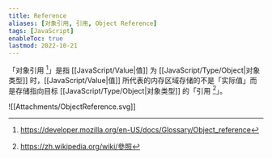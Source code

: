 ```yaml
---
title: Reference
aliases: [对象引用, 引用, Object Reference]
tags: [JavaScript]
enableToc: true
lastmod: 2022-10-21
---
```


「对象引用 [^1]」是指 [[JavaScript/Value|值]] 为 [[JavaScript/Type/Object|对象类型]] 时，[[JavaScript/Value|值]] 所代表的内存区域存储的不是「实际值」而是存储指向目标 [[JavaScript/Type/Object|对象类型]] 的「引用 [^2]」。

![[Attachments/ObjectReference.svg]]

[^1]: <https://developer.mozilla.org/en-US/docs/Glossary/Object_reference>

[^2]: <https://zh.wikipedia.org/wiki/參照>
